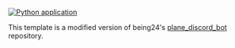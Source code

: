 [![Python application](https://github.com/RTa-technology/template_discord_bot/actions/workflows/python-app.yml/badge.svg?branch=master)](https://github.com/RTa-technology/template_discord_bot/actions/workflows/python-app.yml)


This template is a modified version of being24's [plane_discord_bot](https://github.com/being24/plane_discord_bot) repository.
